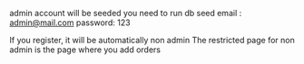 admin account will be seeded
you need to run db seed
email : admin@mail.com
password: 123

If you register, it will be automatically non admin
The restricted page for non admin is the page where you add orders
